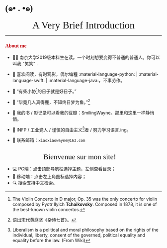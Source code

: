 # <font face = "KaiTi">(๑• . •๑)</font>

<!-- For full documentation visit [mkdocs.org](https://www.mkdocs.org). Nice to see you. This is xiao xiao! -->
<center><font face = "savoye LET" size = 6>A Very Brief Introduction</font></center>

-----

###  <font color = Crisma Face = "Palatino bold">About me</font>
<p></p>

- 🧑‍🎓 南京大学2019级本科生在读。一个时刻想要变得不普通的普通人。你可以叫我 "笑笑" .

- 📖 喜欢阅读，有时观影，偶尔编程 :material-language-python: | :material-language-swift: | :material-language-java:，不事劳作。

- 🎻 “有柴小协[^1]的日子就是好日子。”

- 💖 “毕竟几人真得鹿，不知终日梦为鱼。”[^2]

- 📝 我的书 / 影记录可以看我的豆瓣：SmilingWayne。那里和这里一样静悄悄。

- 🧸 INFP / 工业党人 / 谨慎的自由主义[^3]者 / 努力学习语言.ing。

- 📮 联系邮箱：`xiaoxiaowayne@163.com `

<br>

<!-- !!! abstract
    Hello world!


- [x] Hello world -->
<!-- :fontawesome-solid-house-circle-exclamation: -->

<center> <font face = "Apple chancery" size = 5>Bienvenue sur mon site! 🌼</font></center>

- 💻 PC端：点击顶部导航栏选择主题，左侧查看目录；
- 📱 移动端：点击左上角图标选择内容；
- 🔍 搜索支持中文检索。


[^1]: The Violin Concerto in D major, Op. 35 was the only concerto for violin composed by Pyotr Ilyich __Tchaikovsky__. Composed in 1878, it is one of the best-known violin concertos.
[^2]: 语出宋代黄庭坚《杂诗七首》。
[^3]: Liberalism is a political and moral philosophy based on the rights of the individual, liberty, consent of the governed, political equality and equality before the law. (From Wiki)

<!-- :octicons-file-code-24: &nbsp; __{file.ext}__ -->

<!-- ## Commands

* `mkdocs new [dir-name]` - Create a new project.
* `mkdocs serve` - Start the live-reloading docs server.
* `mkdocs build` - Build the documentation site.
* `mkdocs -h` - Print help message and exit.

## Project layout

    mkdocs.yml    # The configuration file.
    docs/
        index.md  # The documentation homepage.
        about.md  # Some testing texts.
        ...       # Other markdown pages, images and other files. -->

